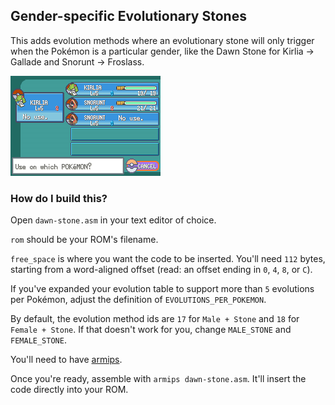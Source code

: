 ## Gender-specific Evolutionary Stones

This adds evolution methods where an evolutionary stone will only trigger when the Pokémon is a particular gender, like the Dawn Stone for Kirlia -> Gallade and Snorunt -> Froslass.

![](example.png)

### How do I build this?

Open `dawn-stone.asm` in your text editor of choice.

`rom` should be your ROM's filename.

`free_space` is where you want the code to be inserted. You'll need `112` bytes, starting from a word-aligned offset (read: an offset ending in `0`, `4`, `8`, or `C`). 

If you've expanded your evolution table to support more than `5` evolutions per Pokémon, adjust the definition of `EVOLUTIONS_PER_POKEMON`.

By default, the evolution method ids are `17` for `Male + Stone` and `18` for `Female + Stone`. If that doesn't work for you, change `MALE_STONE` and `FEMALE_STONE`.

You'll need to have [armips](https://github.com/Kingcom/armips).

Once you're ready, assemble with `armips dawn-stone.asm`. It'll insert the code directly into your ROM.